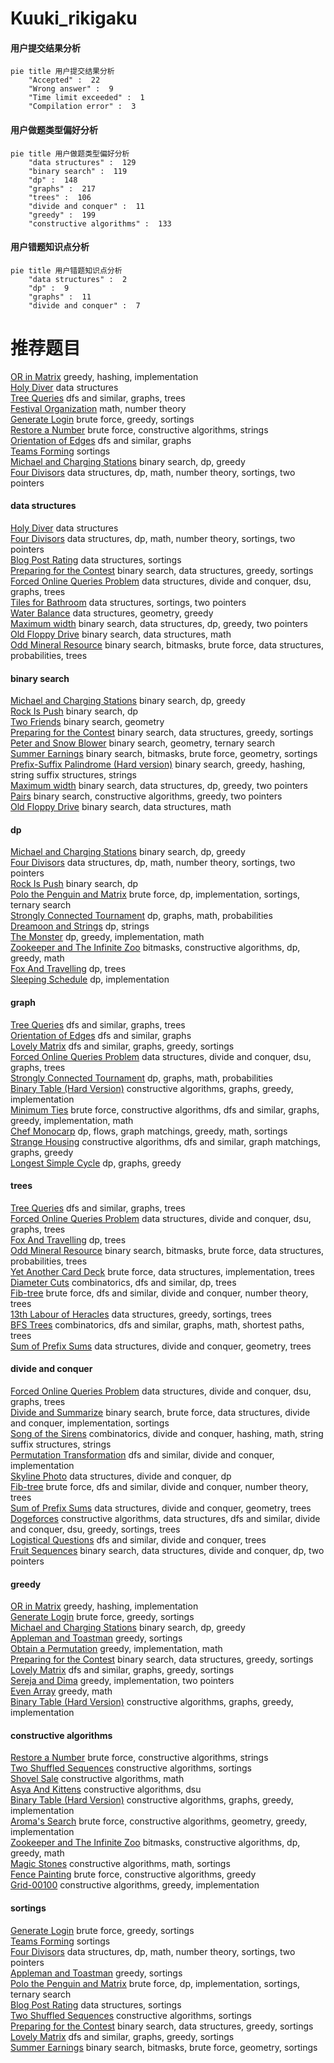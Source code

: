 # Kuuki_rikigaku
<!-- tabs:start -->
#### **用户提交结果分析**

```mermaid
pie title 用户提交结果分析
    "Accepted" :  22
    "Wrong answer" :  9
    "Time limit exceeded" :  1
    "Compilation error" :  3
```
#### **用户做题类型偏好分析**

```mermaid
pie title 用户做题类型偏好分析
    "data structures" :  129
    "binary search" :  119
    "dp" :  148
    "graphs" :  217
    "trees" :  106
    "divide and conquer" :  11
    "greedy" :  199
    "constructive algorithms" :  133
```
#### **用户错题知识点分析**

```mermaid
pie title 用户错题知识点分析
    "data structures" :  2
    "dp" :  9
    "graphs" :  11
    "divide and conquer" :  7
```
<!-- tabs:end -->
# 推荐题目
[OR in Matrix](http://codeforces.com/problemset/problem/486/B)		greedy,
                        hashing,
                        implementation		  
[Holy Diver](http://codeforces.com/problemset/problem/1148/H)		data structures		  
[Tree Queries](http://codeforces.com/problemset/problem/1328/E)		dfs and similar,
                        graphs,
                        trees		  
[Festival Organization](http://codeforces.com/problemset/problem/717/A)		math,
                        number theory		  
[Generate Login](http://codeforces.com/problemset/problem/909/A)		brute force,
                        greedy,
                        sortings		  
[Restore a Number](http://codeforces.com/problemset/problem/670/F)		brute force,
                        constructive algorithms,
                        strings		  
[Orientation of Edges](http://codeforces.com/problemset/problem/883/G)		dfs and similar,
                        graphs		  
[Teams Forming](http://codeforces.com/problemset/problem/1092/B)		sortings		  
[Michael and Charging Stations](http://codeforces.com/problemset/problem/853/D)		binary search,
                        dp,
                        greedy		  
[Four Divisors](http://codeforces.com/problemset/problem/665/F)		data structures,
                        dp,
                        math,
                        number theory,
                        sortings,
                        two pointers		  
<!-- tabs:start -->
#### **data structures**
[Holy Diver](http://codeforces.com/problemset/problem/1148/H)		data structures		  
[Four Divisors](http://codeforces.com/problemset/problem/665/F)		data structures,
                        dp,
                        math,
                        number theory,
                        sortings,
                        two pointers		  
[Blog Post Rating](http://codeforces.com/problemset/problem/773/E)		data structures,
                        sortings		  
[Preparing for the Contest](http://codeforces.com/problemset/problem/377/B)		binary search,
                        data structures,
                        greedy,
                        sortings		  
[Forced Online Queries Problem](http://codeforces.com/problemset/problem/1217/F)		data structures,
                        divide and conquer,
                        dsu,
                        graphs,
                        trees		  
[Tiles for Bathroom](http://codeforces.com/problemset/problem/1500/D)		data structures,
                        sortings,
                        two pointers		  
[Water Balance](http://codeforces.com/problemset/problem/1299/C)		data structures,
                        geometry,
                        greedy		  
[Maximum width](http://codeforces.com/problemset/problem/1492/C)		binary search,
                        data structures,
                        dp,
                        greedy,
                        two pointers		  
[Old Floppy Drive](http://codeforces.com/problemset/problem/1490/G)		binary search,
                        data structures,
                        math		  
[Odd Mineral Resource](http://codeforces.com/problemset/problem/1479/D)		binary search,
                        bitmasks,
                        brute force,
                        data structures,
                        probabilities,
                        trees		  
#### **binary search**
[Michael and Charging Stations](http://codeforces.com/problemset/problem/853/D)		binary search,
                        dp,
                        greedy		  
[Rock Is Push](https://codeforces.com/contest/1246/problem/C)		binary search,
                        dp		  
[Two Friends](http://codeforces.com/problemset/problem/8/D)		binary search,
                        geometry		  
[Preparing for the Contest](http://codeforces.com/problemset/problem/377/B)		binary search,
                        data structures,
                        greedy,
                        sortings		  
[Peter and Snow Blower](http://codeforces.com/problemset/problem/613/A)		binary search,
                        geometry,
                        ternary search		  
[Summer Earnings](http://codeforces.com/problemset/problem/333/E)		binary search,
                        bitmasks,
                        brute force,
                        geometry,
                        sortings		  
[Prefix-Suffix Palindrome (Hard version)](http://codeforces.com/problemset/problem/1326/D2)		binary search,
                        greedy,
                        hashing,
                        string suffix structures,
                        strings		  
[Maximum width](http://codeforces.com/problemset/problem/1492/C)		binary search,
                        data structures,
                        dp,
                        greedy,
                        two pointers		  
[Pairs](http://codeforces.com/problemset/problem/1463/D)		binary search,
                        constructive algorithms,
                        greedy,
                        two pointers		  
[Old Floppy Drive](http://codeforces.com/problemset/problem/1490/G)		binary search,
                        data structures,
                        math		  
#### **dp**
[Michael and Charging Stations](http://codeforces.com/problemset/problem/853/D)		binary search,
                        dp,
                        greedy		  
[Four Divisors](http://codeforces.com/problemset/problem/665/F)		data structures,
                        dp,
                        math,
                        number theory,
                        sortings,
                        two pointers		  
[Rock Is Push](https://codeforces.com/contest/1246/problem/C)		binary search,
                        dp		  
[Polo the Penguin and Matrix](http://codeforces.com/problemset/problem/289/B)		brute force,
                        dp,
                        implementation,
                        sortings,
                        ternary search		  
[Strongly Connected Tournament](http://codeforces.com/problemset/problem/913/F)		dp,
                        graphs,
                        math,
                        probabilities		  
[Dreamoon and Strings](http://codeforces.com/problemset/problem/476/E)		dp,
                        strings		  
[The Monster](https://codeforces.com/contest/918/problem/C)		dp,
                        greedy,
                        implementation,
                        math		  
[Zookeeper and The Infinite Zoo](http://codeforces.com/problemset/problem/1491/D)		bitmasks,
                        constructive algorithms,
                        dp,
                        greedy,
                        math		  
[Fox And Travelling](http://codeforces.com/problemset/problem/512/D)		dp,
                        trees		  
[Sleeping Schedule](http://codeforces.com/problemset/problem/1324/E)		dp,
                        implementation		  
#### **graph**
[Tree Queries](http://codeforces.com/problemset/problem/1328/E)		dfs and similar,
                        graphs,
                        trees		  
[Orientation of Edges](http://codeforces.com/problemset/problem/883/G)		dfs and similar,
                        graphs		  
[Lovely Matrix](http://codeforces.com/problemset/problem/274/D)		dfs and similar,
                        graphs,
                        greedy,
                        sortings		  
[Forced Online Queries Problem](http://codeforces.com/problemset/problem/1217/F)		data structures,
                        divide and conquer,
                        dsu,
                        graphs,
                        trees		  
[Strongly Connected Tournament](http://codeforces.com/problemset/problem/913/F)		dp,
                        graphs,
                        math,
                        probabilities		  
[Binary Table (Hard Version)](http://codeforces.com/problemset/problem/1439/A2)		constructive algorithms,
                        graphs,
                        greedy,
                        implementation		  
[Minimum Ties](http://codeforces.com/problemset/problem/1487/C)		brute force,
                        constructive algorithms,
                        dfs and similar,
                        graphs,
                        greedy,
                        implementation,
                        math		  
[Chef Monocarp](http://codeforces.com/problemset/problem/1437/C)		dp,
                        flows,
                        graph matchings,
                        greedy,
                        math,
                        sortings		  
[Strange Housing](http://codeforces.com/problemset/problem/1470/D)		constructive algorithms,
                        dfs and similar,
                        graph matchings,
                        graphs,
                        greedy		  
[Longest Simple Cycle](http://codeforces.com/problemset/problem/1476/C)		dp,
                        graphs,
                        greedy		  
#### **trees**
[Tree Queries](http://codeforces.com/problemset/problem/1328/E)		dfs and similar,
                        graphs,
                        trees		  
[Forced Online Queries Problem](http://codeforces.com/problemset/problem/1217/F)		data structures,
                        divide and conquer,
                        dsu,
                        graphs,
                        trees		  
[Fox And Travelling](http://codeforces.com/problemset/problem/512/D)		dp,
                        trees		  
[Odd Mineral Resource](http://codeforces.com/problemset/problem/1479/D)		binary search,
                        bitmasks,
                        brute force,
                        data structures,
                        probabilities,
                        trees		  
[Yet Another Card Deck](http://codeforces.com/problemset/problem/1511/C)		brute force,
                        data structures,
                        implementation,
                        trees		  
[Diameter Cuts](http://codeforces.com/problemset/problem/1499/F)		combinatorics,
                        dfs and similar,
                        dp,
                        trees		  
[Fib-tree](http://codeforces.com/problemset/problem/1491/E)		brute force,
                        dfs and similar,
                        divide and conquer,
                        number theory,
                        trees		  
[13th Labour of Heracles](http://codeforces.com/problemset/problem/1466/D)		data structures,
                        greedy,
                        sortings,
                        trees		  
[BFS Trees](http://codeforces.com/problemset/problem/1495/D)		combinatorics,
                        dfs and similar,
                        graphs,
                        math,
                        shortest paths,
                        trees		  
[Sum of Prefix Sums](http://codeforces.com/problemset/problem/1303/G)		data structures,
                        divide and conquer,
                        geometry,
                        trees		  
#### **divide and conquer**
[Forced Online Queries Problem](http://codeforces.com/problemset/problem/1217/F)		data structures,
                        divide and conquer,
                        dsu,
                        graphs,
                        trees		  
[Divide and Summarize](http://codeforces.com/problemset/problem/1461/D)		binary search,
                        brute force,
                        data structures,
                        divide and conquer,
                        implementation,
                        sortings		  
[Song of the Sirens](http://codeforces.com/problemset/problem/1466/G)		combinatorics,
                        divide and conquer,
                        hashing,
                        math,
                        string suffix structures,
                        strings		  
[Permutation Transformation](http://codeforces.com/problemset/problem/1490/D)		dfs and similar,
                        divide and conquer,
                        implementation		  
[Skyline Photo](https://codeforces.com/contest/1483/problem/C)		data structures,
                        divide and conquer,
                        dp		  
[Fib-tree](http://codeforces.com/problemset/problem/1491/E)		brute force,
                        dfs and similar,
                        divide and conquer,
                        number theory,
                        trees		  
[Sum of Prefix Sums](http://codeforces.com/problemset/problem/1303/G)		data structures,
                        divide and conquer,
                        geometry,
                        trees		  
[Dogeforces](http://codeforces.com/problemset/problem/1494/D)		constructive algorithms,
                        data structures,
                        dfs and similar,
                        divide and conquer,
                        dsu,
                        greedy,
                        sortings,
                        trees		  
[Logistical Questions](http://codeforces.com/problemset/problem/566/C)		dfs and similar,
                        divide and conquer,
                        trees		  
[Fruit Sequences](http://codeforces.com/problemset/problem/1428/F)		binary search,
                        data structures,
                        divide and conquer,
                        dp,
                        two pointers		  
#### **greedy**
[OR in Matrix](http://codeforces.com/problemset/problem/486/B)		greedy,
                        hashing,
                        implementation		  
[Generate Login](http://codeforces.com/problemset/problem/909/A)		brute force,
                        greedy,
                        sortings		  
[Michael and Charging Stations](http://codeforces.com/problemset/problem/853/D)		binary search,
                        dp,
                        greedy		  
[Appleman and Toastman](https://codeforces.com/contest/462/problem/C)		greedy,
                        sortings		  
[Obtain a Permutation](http://codeforces.com/problemset/problem/1294/E)		greedy,
                        implementation,
                        math		  
[Preparing for the Contest](http://codeforces.com/problemset/problem/377/B)		binary search,
                        data structures,
                        greedy,
                        sortings		  
[Lovely Matrix](http://codeforces.com/problemset/problem/274/D)		dfs and similar,
                        graphs,
                        greedy,
                        sortings		  
[Sereja and Dima](http://codeforces.com/problemset/problem/381/A)		greedy,
                        implementation,
                        two pointers		  
[Even Array](http://codeforces.com/problemset/problem/1367/B)		greedy,
                        math		  
[Binary Table (Hard Version)](http://codeforces.com/problemset/problem/1439/A2)		constructive algorithms,
                        graphs,
                        greedy,
                        implementation		  
#### **constructive algorithms**
[Restore a Number](http://codeforces.com/problemset/problem/670/F)		brute force,
                        constructive algorithms,
                        strings		  
[Two Shuffled Sequences](http://codeforces.com/problemset/problem/1144/C)		constructive algorithms,
                        sortings		  
[Shovel Sale](http://codeforces.com/problemset/problem/899/D)		constructive algorithms,
                        math		  
[Asya And Kittens](http://codeforces.com/problemset/problem/1131/F)		constructive algorithms,
                        dsu		  
[Binary Table (Hard Version)](http://codeforces.com/problemset/problem/1439/A2)		constructive algorithms,
                        graphs,
                        greedy,
                        implementation		  
[Aroma's Search](https://codeforces.com/contest/1293/problem/D)		brute force,
                        constructive algorithms,
                        geometry,
                        greedy,
                        implementation		  
[Zookeeper and The Infinite Zoo](http://codeforces.com/problemset/problem/1491/D)		bitmasks,
                        constructive algorithms,
                        dp,
                        greedy,
                        math		  
[Magic Stones](http://codeforces.com/problemset/problem/1110/E)		constructive algorithms,
                        math,
                        sortings		  
[Fence Painting](http://codeforces.com/problemset/problem/1481/C)		brute force,
                        constructive algorithms,
                        greedy		  
[Grid-00100](http://codeforces.com/problemset/problem/1371/D)		constructive algorithms,
                        greedy,
                        implementation		  
#### **sortings**
[Generate Login](http://codeforces.com/problemset/problem/909/A)		brute force,
                        greedy,
                        sortings		  
[Teams Forming](http://codeforces.com/problemset/problem/1092/B)		sortings		  
[Four Divisors](http://codeforces.com/problemset/problem/665/F)		data structures,
                        dp,
                        math,
                        number theory,
                        sortings,
                        two pointers		  
[Appleman and Toastman](https://codeforces.com/contest/462/problem/C)		greedy,
                        sortings		  
[Polo the Penguin and Matrix](http://codeforces.com/problemset/problem/289/B)		brute force,
                        dp,
                        implementation,
                        sortings,
                        ternary search		  
[Blog Post Rating](http://codeforces.com/problemset/problem/773/E)		data structures,
                        sortings		  
[Two Shuffled Sequences](http://codeforces.com/problemset/problem/1144/C)		constructive algorithms,
                        sortings		  
[Preparing for the Contest](http://codeforces.com/problemset/problem/377/B)		binary search,
                        data structures,
                        greedy,
                        sortings		  
[Lovely Matrix](http://codeforces.com/problemset/problem/274/D)		dfs and similar,
                        graphs,
                        greedy,
                        sortings		  
[Summer Earnings](http://codeforces.com/problemset/problem/333/E)		binary search,
                        bitmasks,
                        brute force,
                        geometry,
                        sortings		  
<!-- tabs:end -->

